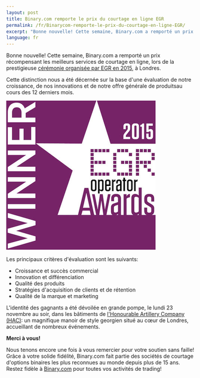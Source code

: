 ```yaml
---
layout: post
title: Binary.com remporte le prix du courtage en ligne EGR
permalink: /fr/Binarycom-remporte-le-prix-du-courtage-en-ligne-EGR/
excerpt: "Bonne nouvelle! Cette semaine, Binary.com a remporté un prix récompensant les meilleurs services de courtage en ligne, lors de la prestigieuse [cérémonie organisée par EGR en 2015..."
language: fr 
---
```


Bonne nouvelle! Cette semaine, Binary.com a remporté un prix récompensant les meilleurs services de courtage en ligne, lors de la prestigieuse [cérémonie organisée par EGR en 2015](https://www.eiseverywhere.com/ehome/135475/308461/?&), à Londres.

Cette distinction nous a été décernée sur la base d'une évaluation de notre croissance, de nos innovations et de notre offre générale de produitsau cours des 12 derniers mois.

![](/images/Financial-betting-operator.jpg)

Les principaux critères d'évaluation sont les suivants:

* Croissance et succès commercial
* Innovation et différenciation
* Qualité des produits
* Stratégies d'acquisition de clients et de rétention
* Qualité de la marque et marketing



L'identité des gagnants a été dévoilée en grande pompe, le lundi 23 novembre au soir, dans les bâtiments de [l'Honourable Artillery Company (HAC)](http://www.hac.org.uk/events): un magnifique manoir de style georgien situé au cœur de Londres, accueillant de nombreux événements.

**Merci à vous!**

Nous tenons encore une fois à vous remercier pour votre soutien sans faille!  Grâce à votre solide fidélité, Binary.com fait partie des sociétés de courtage d'options binaires les plus reconnues au monde depuis plus de 15 ans. Restez fidèle à [Binary.com](https://www.binary.com/?utm_source=blog&utm_medium=social&utm_content=en&utm_campaign=whatsnew) pour toutes vos activités de trading!
